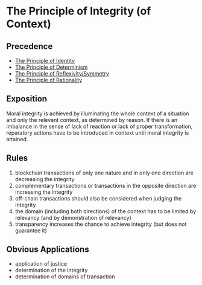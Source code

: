 # The Principle of Integrity (of Context)

## Precedence

- [The Principle of Identity](https://github.com/the-laurel/chain-proposals/blob/main/evmos/PrincipleOfIdentity.md)
- [The Principle of Determinism](https://github.com/the-laurel/chain-proposals/blob/main/evmos/PrincipleOfDeterminism.md)
- [The Principle of Reflexivity/Symmetry](https://github.com/the-laurel/chain-proposals/blob/main/evmos/PrincipleOfReflexivity.md)
- [The Principle of Rationality](https://github.com/the-laurel/chain-proposals/blob/main/evmos/PrincipleOfRationality.md)


## Exposition

Moral integrity is achieved by illuminating the whole context of a situation and only the relevant context, as determined by reason. If there is an imbalance in the sense of lack of reaction or lack of proper transformation, reparatory actions have to be introduced in context until moral integrity is attained.

## Rules

1. blockchain transactions of only one nature and in only one direction are decreasing the integrity
2. complementary transactions or transactions in the opposite direction are increasing the integrity
3. off-chain transactions should also be considered when judging the integrity
4. the domain (including both directions) of the context has to be limited by relevancy (and by demonstration of relevancy)
5. transparency increases the chance to achieve integrity (but does not guarantee it)

## Obvious Applications

- application of justice
- determination of the integrity
- determination of domains of transaction
